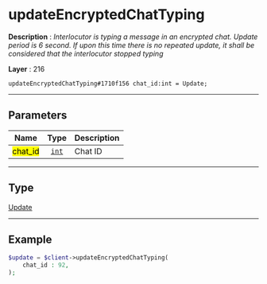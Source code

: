# updateEncryptedChatTyping

**Description** : *Interlocutor is typing a message in an encrypted chat\. Update period is 6 second\. If upon this time there is no repeated update, it shall be considered that the interlocutor stopped typing*

**Layer** : 216

```tl
updateEncryptedChatTyping#1710f156 chat_id:int = Update;
```

---

## Parameters

| Name | Type | Description |
| :---: | :---: | :--- |
| <mark>chat_id</mark> | [`int`](type/int) | Chat ID |

---

## Type

[Update](type/Update)

---

## Example

```php
$update = $client->updateEncryptedChatTyping(
	chat_id : 92,
);
```